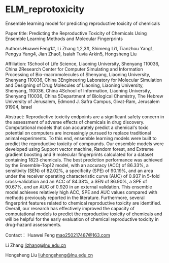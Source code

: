 # ELM_reprotoxicity
 Ensemble learning model for predicting reproductive toxicity  of chemicals
 
 Paper title: Predicting the Reproductive Toxicity of Chemicals Using Ensemble Learning Methods and Molecular Fingerprints
 
 Authors:Huawei Feng1#, Li Zhang 1,2,3#, Shimeng Li1, Tianzhou Yang1, Pengyu Yang4, Jian Zhao1, Isaiah Tuvia Arkin5, Hongsheng Liu
 
 Affiliation:
 1School of Life Science, Liaoning University, Shenyang 110036, China
 2Research Center for Computer Simulating and Information Processing of Bio-macromolecules of Shenyang, Liaoning University, Shenyang 110036, China
 3Engineering Laboratory for Molecular Simulation and Designing of Drug Molecules of Liaoning, Liaoning University, Shenyang, 110036, China
 4School of Information, Liaoning University, Shenyang 110036, China
 5Department of Biological Chemistry, The Hebrew University of Jerusalem, Edmond J. Safra Campus, Givat-Ram, Jerusalem 91904, Israel

 
 Abstract: Reproductive toxicity endpoints are a significant safety concern in the assessment of adverse effects of chemicals in drug discovery. Computational models that can accurately predict a chemical's toxic potential on computers are increasingly pursued to replace traditional animal experiments. To this end, ensemble learning models were built to predict the reproductive toxicity of compounds. Our ensemble models were developed using Support vector machine, Random forest, and Extreme gradient boosting and 9 molecular fingerprints calculated for a dataset containing 1823 chemicals. The best prediction performance was achieved by the Ensemble-Top12 model, with an accuracy (ACC) of 86.33%, a sensitivity (SEN) of 82.02%, a specificity (SPE) of 90.19%, and an area under the receiver operating characteristic curve (AUC) of 0.937 in 5-fold cross-validation and an ACC of 84.38%, a SEN of 86.90%, a SPE of 90.67%, and an AUC of 0.920 in an external validation. This ensemble model achieves relatively high ACC, SPE and AUC values compared with methods previously reported in the literature. Furthermore, several fingerprint features related to chemical reproductive toxicity are identified. Overall, our research has effectively improved the capacity of computational models to predict the reproductive toxicity of chemicals and will be helpful for the early evaluation of chemical reproductive toxicity in drug-hazard assessments.
 
 
 Contact：
 Huawei Feng     mao250217487@163.com
 
 Li Zhang        lizhang@lnu.edu.cn
 
 Hongsheng Liu   liuhongsheng@lnu.edu.cn
